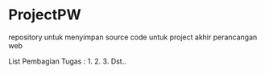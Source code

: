 # ProjectPW
repository untuk menyimpan source code untuk project akhir perancangan web

List Pembagian Tugas :
1.
2.
3.
Dst..
